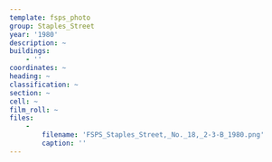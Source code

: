 ```yaml
---
template: fsps_photo
group: Staples_Street
year: '1980'
description: ~
buildings:
    - ''
coordinates: ~
heading: ~
classification: ~
section: ~
cell: ~
film_roll: ~
files:
    -
        filename: 'FSPS_Staples_Street,_No._18,_2-3-B_1980.png'
        caption: ''
---
```

